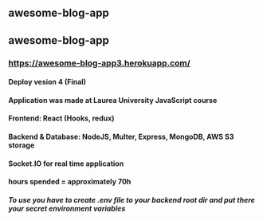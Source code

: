 ## awesome-blog-app
## awesome-blog-app
### https://awesome-blog-app3.herokuapp.com/
#### Deploy vesion 4 (Final)
#### Application was made at Laurea University JavaScript course
#### Frontend: React (Hooks, redux)
#### Backend & Database: NodeJS, Multer, Express, MongoDB, AWS S3 storage
#### Socket.IO for real time application

#### hours spended = approximately 70h
##### To use you have to create .env file to your backend root dir and put there your secret environment variables

